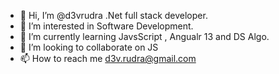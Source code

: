 - 👋 Hi, I’m @d3vrudra .Net full stack developer.
- 👀 I’m interested in Software Development.
- 🌱 I’m currently learning JavsScript , Angualr 13 and DS Algo.
- 💞️ I’m looking to collaborate on JS 
- 📫 How to reach me d3v.rudra@gmail.com

<!---
d3vrudra/d3vrudra is a ✨ special ✨ repository because its `README.md` (this file) appears on your GitHub profile.
You can click the Preview link to take a look at your changes.
--->

